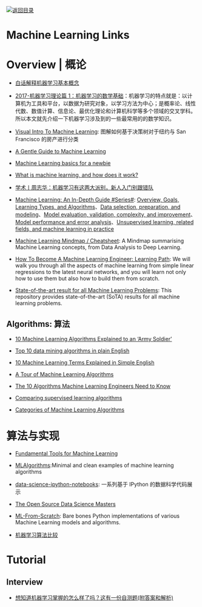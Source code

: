 [![返回目录](https://user-images.githubusercontent.com/5803001/38079637-ff0abcf0-3371-11e8-9b76-ad651620afc7.jpg)](https://github.com/wxyyxc1992/Awesome-Links)

# Machine Learning Links

# Overview | 概论

- [白话解释机器学习基本概念](https://zhuanlan.zhihu.com/p/24346657)

* [2017-机器学习理论篇 1：机器学习的数学基础](https://zhuanlan.zhihu.com/p/25197792)：机器学习的特点就是：以计算机为工具和平台，以数据为研究对象，以学习方法为中心；是概率论、线性代数、数值计算、信息论、最优化理论和计算机科学等多个领域的交叉学科。所以本文就先介绍一下机器学习涉及到的一些最常用的的数学知识。

- [Visual Intro To Machine Learning](http://www.r2d3.us/visual-intro-to-machine-learning-part-1/): 图解如何基于决策树对于纽约与 San Francisco 的房产进行分类

- [A Gentle Guide to Machine Learning](https://blog.monkeylearn.com/a-gentle-guide-to-machine-learning/)

- [Machine Learning basics for a newbie](https://www.analyticsvidhya.com/blog/2015/06/machine-learning-basics/)

- [What is machine learning, and how does it work?](https://www.youtube.com/watch?v=elojMnjn4kk&list=PL5-da3qGB5ICeMbQuqbbCOQWcS6OYBr5A&index=1)

- [学术丨周志华：机器学习有这两大派别，新人入门别跟错队](https://getpocket.com/a/read/1611824209)

- [Machine Learning: An In-Depth Guide #Series#](http://www.innoarchitech.com/machine-learning-an-in-depth-non-technical-guide/): [Overview, Goals, Learning Types, and Algorithms](http://www.innoarchitech.com/machine-learning-an-in-depth-non-technical-guide/)、[Data selection, preparation, and modeling](http://www.innoarchitech.com/machine-learning-an-in-depth-non-technical-guide-part-2/)、[Model evaluation, validation, complexity, and improvement](http://www.innoarchitech.com/machine-learning-an-in-depth-non-technical-guide-part-3/)、[Model performance and error analysis](http://www.innoarchitech.com/machine-learning-an-in-depth-non-technical-guide-part-4/)、[Unsupervised learning, related fields, and machine learning in practice](http://www.innoarchitech.com/machine-learning-an-in-depth-non-technical-guide-part-5/)

- [Machine Learning Mindmap / Cheatsheet](https://github.com/dformoso/machine-learning-mindmap): A Mindmap summarising Machine Learning concepts, from Data Analysis to Deep Learning.

- [How To Become A Machine Learning Engineer: Learning Path](https://hackernoon.com/learning-path-for-machine-learning-engineer-a7d5dc9de4a4): We will walk you through all the aspects of machine learning from simple linear regressions to the latest neural networks, and you will learn not only how to use them but also how to build them from scratch.

- [State-of-the-art result for all Machine Learning Problems](https://parg.co/UE8): This repository provides state-of-the-art (SoTA) results for all machine learning problems.

## Algorithms: 算法

- [10 Machine Learning Algorithms Explained to an ‘Army Soldier’](https://www.analyticsvidhya.com/blog/2015/12/10-machine-learning-algorithms-explained-army-soldier/)

- [Top 10 data mining algorithms in plain English](https://rayli.net/blog/data/top-10-data-mining-algorithms-in-plain-english/)

- [10 Machine Learning Terms Explained in Simple English](http://blog.aylien.com/10-machine-learning-terms-explained-in-simple/)

- [A Tour of Machine Learning Algorithms](http://machinelearningmastery.com/a-tour-of-machine-learning-algorithms/)

- [The 10 Algorithms Machine Learning Engineers Need to Know](https://gab41.lab41.org/the-10-algorithms-machine-learning-engineers-need-to-know-f4bb63f5b2fa#.ofc7t2965)

- [Comparing supervised learning algorithms](http://www.dataschool.io/comparing-supervised-learning-algorithms/)

- [Categories of Machine Learning Algorithms](https://static.coggle.it/diagram/WHeBqDIrJRk-kDDY)

# 算法与实现

- [Fundamental Tools for Machine Learning](https://toolsformachinelearning.blogspot.hk/2017/02/introduction-machine-learning-is.html)

* [MLAlgorithms](https://github.com/rushter/MLAlgorithms):Minimal and clean examples of machine learning algorithms

* [data-science-ipython-notebooks](https://github.com/donnemartin/data-science-ipython-notebooks): 一系列基于 IPython 的数据科学代码展示

- [The Open Source Data Science Masters](https://github.com/datasciencemasters/go)

- [ML-From-Scratch](https://github.com/eriklindernoren/ML-From-Scratch): Bare bones Python implementations of various Machine Learning models and algorithms.

* [机器学习算法比较](http://www.csuldw.com/2016/02/26/2016-02-26-choosing-a-machine-learning-classifier/)

# Tutorial

## Interview

- [想知道机器学习掌握的怎么样了吗？这有一份自测题(附答案和解析)](https://yq.aliyun.com/articles/64929)
